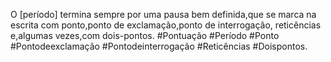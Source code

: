 O [período] termina sempre por  uma pausa bem definida,que se marca na escrita com ponto,ponto de exclamação,ponto de interrogação, reticências e,algumas vezes,com dois-pontos.
#Pontuação  #Período #Ponto  #Pontodeexclamação
#Pontodeinterrogação #Reticências  #Doispontos.
